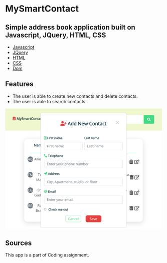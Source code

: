# MySmartContact

## Simple address book application built on Javascript, JQuery, HTML, CSS
* [Javascript](#Javascript)
* [JQuery](#JQuery)
* [HTML](#HTML)
* [CSS](#CSS)
* [Dom](#Dom)

## Features
* The user is able to create new contacts and delete contacts.
* The user is able to search contacts.

<img src="./img/img1.PNG" alt="MySmartContact" width="500">

## Sources
This app is a part of Coding assignment.
